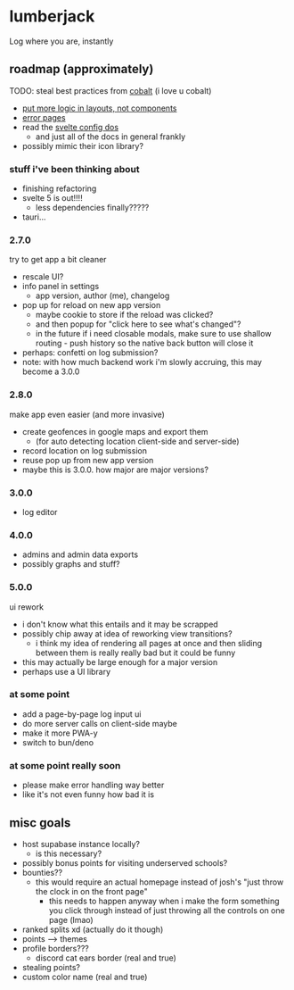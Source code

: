 # lumberjack
Log where you are, instantly


## roadmap (approximately)

TODO: steal best practices from [cobalt](https://github.com/imputnet/cobalt/tree/main/web) (i love u cobalt)
- [put more logic in layouts, not components](https://github.com/imputnet/cobalt/blob/main/web/src/routes/%2Blayout.svelte#L78)
- [error pages](https://github.com/imputnet/cobalt/blob/main/web/src/routes/%2Berror.svelte)
- read the [svelte config dos](https://kit.svelte.dev/docs/configuration)
	- and just all of the docs in general frankly
- possibly mimic their icon library?


### stuff i've been thinking about
- finishing refactoring
- svelte 5 is out!!!!
	- less dependencies finally?????
- tauri...

### 2.7.0
try to get app a bit cleaner
- rescale UI?
- info panel in settings
	- app version, author (me), changelog
- pop up for reload on new app version
	- maybe cookie to store if the reload was clicked?
	- and then popup for "click here to see what's changed"?
	- in the future if i need closable modals, make sure to use shallow routing - push history so the native back button will close it
- perhaps: confetti on log submission?
- note: with how much backend work i'm slowly accruing, this may become a 3.0.0

### 2.8.0
make app even easier (and more invasive)
- create geofences in google maps and export them
	- (for auto detecting location client-side and server-side)
- record location on log submission
- reuse pop up from new app version
- maybe this is 3.0.0. how major are major versions?

### 3.0.0
- log editor

### 4.0.0
- admins and admin data exports
- possibly graphs and stuff?

### 5.0.0
ui rework
- i don't know what this entails and it may be scrapped
- possibly chip away at idea of reworking view transitions?
	- i think my idea of rendering all pages at once and then sliding between them is really really bad but it could be funny
- this may actually be large enough for a major version
- perhaps use a UI library

### at some point
- add a page-by-page log input ui
- do more server calls on client-side maybe
- make it more PWA-y
- switch to bun/deno

### at some point really soon
- please make error handling way better
- like it's not even funny how bad it is



## misc goals
- host supabase instance locally?
	- is this necessary?
- possibly bonus points for visiting underserved schools?
- bounties??
	- this would require an actual homepage instead of josh's "just throw the clock in on the front page"
		- this needs to happen anyway when i make the form something you click through instead of just throwing all the controls on one page (lmao)
- ranked splits xd (actually do it though)
- points --> themes
- profile borders???
	- discord cat ears border (real and true)
- stealing points?
- custom color name (real and true)
